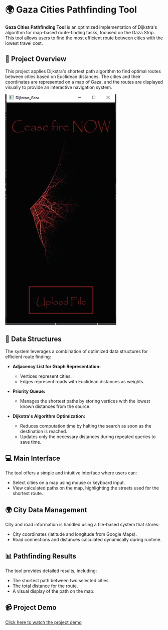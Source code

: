 # 🌍 Gaza Cities Pathfinding Tool

**Gaza Cities Pathfinding Tool** is an optimized implementation of Dijkstra's algorithm for map-based route-finding tasks, focused on the Gaza Strip. This tool allows users to find the most efficient route between cities with the lowest travel cost.

## 📝 Project Overview

This project applies Dijkstra's shortest path algorithm to find optimal routes between cities based on Euclidean distances. The cities and their coordinates are represented on a map of Gaza, and the routes are displayed visually to provide an interactive navigation system.

![Main Interface](Gaza_Dijkstra/src/resources/1.jpg)

## 🔧 Data Structures

The system leverages a combination of optimized data structures for efficient route finding:

- **Adjacency List for Graph Representation:** 
  - Vertices represent cities.
  - Edges represent roads with Euclidean distances as weights.
  
- **Priority Queue:**
  - Manages the shortest paths by storing vertices with the lowest known distances from the source.

- **Dijkstra's Algorithm Optimization:**
  - Reduces computation time by halting the search as soon as the destination is reached.
  - Updates only the necessary distances during repeated queries to save time.

## 💻 Main Interface

The tool offers a simple and intuitive interface where users can:

- Select cities on a map using mouse or keyboard input.
- View calculated paths on the map, highlighting the streets used for the shortest route.


## 🌍 City Data Management

City and road information is handled using a file-based system that stores:

- City coordinates (latitude and longitude from Google Maps).
- Road connections and distances calculated dynamically during runtime.


## 📊 Pathfinding Results

The tool provides detailed results, including:

- The shortest path between two selected cities.
- The total distance for the route.
- A visual display of the path on the map.


## 📹 Project Demo

[Click here to watch the project demo](https://github.com/user-attachments/assets/29ba074d-3d5a-4736-bece-029f1f023ab8)

